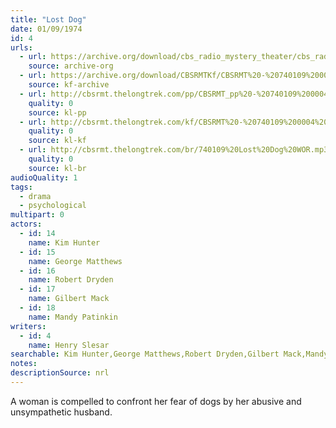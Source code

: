 ```yaml
---
title: "Lost Dog"
date: 01/09/1974
id: 4
urls: 
  - url: https://archive.org/download/cbs_radio_mystery_theater/cbs_radio_mystery_theater-0001-0050.zip/cbs_radio_mystery_theater-0001-0050%2Fcbsrmt_0004_lost_dog.mp3
    source: archive-org
  - url: https://archive.org/download/CBSRMTKf/CBSRMT%20-%20740109%200004%20Lost%20Dog_kf.mp3
    source: kf-archive
  - url: http://cbsrmt.thelongtrek.com/pp/CBSRMT_pp%20-%20740109%200004%20Lost%20Dog.mp3
    quality: 0
    source: kl-pp
  - url: http://cbsrmt.thelongtrek.com/kf/CBSRMT%20-%20740109%200004%20Lost%20Dog_kf.mp3
    quality: 0
    source: kl-kf
  - url: http://cbsrmt.thelongtrek.com/br/740109%20Lost%20Dog%20WOR.mp3
    quality: 0
    source: kl-br
audioQuality: 1
tags: 
  - drama
  - psychological
multipart: 0
actors:  
  - id: 14
    name: Kim Hunter  
  - id: 15
    name: George Matthews  
  - id: 16
    name: Robert Dryden  
  - id: 17
    name: Gilbert Mack  
  - id: 18
    name: Mandy Patinkin
writers:  
  - id: 4
    name: Henry Slesar
searchable: Kim Hunter,George Matthews,Robert Dryden,Gilbert Mack,Mandy Patinkin Henry Slesar
notes: 
descriptionSource: nrl
---
```

A woman is compelled to confront her fear of dogs by her abusive and unsympathetic husband.